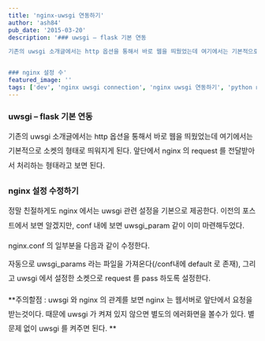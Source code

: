 ```yaml
---
title: 'nginx-uwsgi 연동하기'
author: 'ash84'
pub_date: '2015-03-20'
description: '### uwsgi – flask 기본 연동 

기존의 uwsgi 소개글에서는 http 옵션을 통해서 바로 웹을 띄웠었는데 여기에서는 기본적으로 소켓의 형태로 띄워지게 된다. 앞단에서 nginx 의 request 를 전달받아서 처리하는 형태라고 보면 된다. 


### nginx 설정 수'
featured_image: ''
tags: ['dev', 'nginx uwsgi connection', 'nginx uwsgi 연동하기', 'python nginx', 'WAS', 'Web Server', '웹서버']
---
```



### uwsgi – flask 기본 연동 

<span style="font-size: 11pt; line-height: 2;">기존의 uwsgi 소개글에서는 http 옵션을 통해서 바로 웹을 띄웠었는데 여기에서는 기본적으로 소켓의 형태로 띄워지게 된다. 앞단에서 nginx 의 request 를 전달받아서 처리하는 형태라고 보면 된다. </span>

<script src="https://gist.github.com/AhnSeongHyun/657f6266ea6192c678be.js"></script>

### nginx 설정 수정하기

<span style="font-size: 11pt; line-height: 2;">정말 친절하게도 nginx 에서는 uwsgi 관련 설정을 기본으로 제공한다. 이전의 포스트에서 보면 알겠지만, conf 내에 보면 uwsgi_param 같이 이미 마련해두었다. </span>

<span style="font-size: 11pt;">nginx.conf 의 일부분을 다음과 같이 수정한다. </span>

<span style="font-size: 11pt;"><script src="https://gist.github.com/AhnSeongHyun/f2502d560980a5f2f9d9.js"></script></span>

<span style="font-size: 11pt; line-height: 2;">자동으로 uwsgi_params 라는 파일을 가져온다(/conf내에 default 로 존재), 그리고 uwsgi 에서 설정한 소켓으로 request 를 pass 하도록 설정한다. </span>

<span style="font-size: 9pt; line-height: 2;">  
</span>

<span style="font-size: 11pt; line-height: 2;">**주의할점 : uwsgi 와 nginx 의 관계를 보면 nginx 는 웹서버로 앞단에서 요청을 받는것이다. 때문에 uwsgi 가 켜져 있지 않으면 별도의 에러화면을 볼수가 있다. 별 문제 없이 uwsgi 를 켜주면 된다. **</span>



